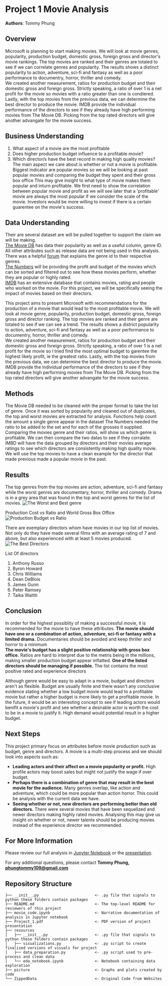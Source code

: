 # Project 1 Movie Analysis

**Authors**: Tommy Phung

## **Overview**
Microsoft is planning to start making movies. We will look at movie genres, popularity, production budget, domestic gross, foreign gross and director's movie rankings. 
The top movies are ranked and their genres are totaled to see if we can correlate genres and popularity. The results shows a distinct popularity to action, adventure, sci-fi and fantasy 
as well as a poor performance to documentry, horror, thriller and comedy.  <br>
We created another measurement, ratios for production budget and their domestic gross and foreign gross. Strictly speaking, a ratio of over 1 is a net profit for the movie so movies with a ratio greater than one is condiered. Lastly, with the top movies from the previous data, we can determine the best director to produce the movie. IMDB provide the individual performance of the directors to see if they already have high performing movies from The Movie DB. Picking from the top rated directors will give another advangate for the movie success. 

## **Business Understanding**
1. What aspect of a movie are the most profitable
2. Does higher production budget influence to a profitable movie?
3. Which director/s have the best record in making high quality movies? <br>
The main aspect we care about is whether or not a movie is profitable. 
Biggest indicator are popular movies so we will be looking at past popular movies and comparing the budget they spent and their gross box office
This may give insight to what type of movie makes them popular and inturn profitable. We first need to show the correlation between popular movie and profit as we will see later that a 'profitable' movie are always the most popular if we consider the scale of the movie. Investors would be more willing to invest if there is a certain guarentee on the movie's success. 

## **Data Understanding**
Their are several dataset are will be pulled together to support the claim we will be making.  <br>
[The Movie DB](https://www.themoviedb.org/) has data their popularity as well as a useful column, genre ID. All other attributes such as release data are not being used in this analysis. There was a helpful [forum](https://www.themoviedb.org/talk/5daf6eb0ae36680011d7e6ee) that explains the genre id to their respective genres. <br>
[The Numbers](https://www.themoviedb.org/talk/5daf6eb0ae36680011d7e6ee) will be providing the profit and budget of the movies which can be sorted and filtered out to see how these movies perform, whether they are popular or highly rated. <br>
[IMDB](https://www.imdb.com/) has an extensive database that contains movies, rating and people who worked on the movie. For this project, we will be specifically seeing the impact of movies based on their directors. <br>

This project aims to present Microsoft with recommendations for the production of a movie that would lead to the most profitable movie.
We will look at movie genre, popularity, production budget, domestic gross, foreign gross and director ranking. 
The top movies are ranked and their genre are totaled to see if we can see a trend. The results shows a district popularity to action, adventure, sci-fi and fantasy 
as well as a poor performance to documentry, horror, thriller and comedy.  <br>
We created another measurement, ratios for production budget and their domestic gross and foreign gross. Strictly speaking, a ratio of over 1 is a net profit for the movie so I tried find the most optimal budget to garentee the highest likely profit, ie the greatest ratio. Lastly, with the top movies from the previous data, we can determine the best director to produce the movie. IMDB provide the individual performance of the directors to see if they already have high performing movies from The Movie DB. Picking from the top rated directors will give another advangate for the movie success. 
## Methods
The Movie DB needed to be cleaned with the proper format to take the list of genre. Once it was sorted by popularity and cleaned out of duplicates, the top and worst movies are extracted for analysis. Functions help count the amount a single genre appear in the dataset
The Numbers needed the ratio to be added to the set and for each of the grosses it supplied. Comparing the movies genre and their ratios, will show us which genre is profitable. We can then compare the two datas to see if they corralate. 
IMBD will have the data grouped by directors and their movies average ratings to see which directors are consistently making high quality movie. We will use the top movies to have a clean example for the director that made previous made a popular movie in the past. 

## Results
The top genres from the top movies are action, adventure, sci-fi and fantasy while the worst genres are documentary, horror, thriller and comedy. Drama is in a grey area that was found in the top and worst genres for the list of movies. 
![The Worst and Best genre](https://github.com/Tommyphung1/Project1/blob/21d2a3cde350bf1c2cea1f7d3c798be8e6582f6f/pictures/Best%20and%20Worst%20Genre.PNG)

Production Cost vs Ratio and World Gross Box Office <br>
![Production Budget vs Ratio](https://github.com/Tommyphung1/Project1/blob/21d2a3cde350bf1c2cea1f7d3c798be8e6582f6f/pictures/Budget%20Graphs.png)

There are exemplary directors whom have movies in our top list of movies. Not only do they have made several films with an average rating of 7 and above, but also experienced with at least 5 movies produced. 
![The Best Directors](https://github.com/Tommyphung1/Project1/blob/21d2a3cde350bf1c2cea1f7d3c798be8e6582f6f/pictures/Top%20Ten%20Directors%20and%20Their%20movies.PNG)

List Of directors
1. Anthony Russo
2. Byron Howard
3. Chris Williams
4. Dean DeBlois
5. James Gunn 
6. Peter Ramsey
7. Taika Waititi

## Conclusion
In order for the highest possiblity of making a successful movie, it is recommended for the movie to have these attributes.
**The movie should have one or a combination of action, adventure, sci-fi or fantasy with a limited drama.** Documentaries should be avoided and keep thriller and horror to a minimum <br>
**The movie's budget has a slight positive relationship with gross box office.** Ratios are hard to interpret due to the metris being in the millions, making smaller production budget appear inflatted.
**One of the listed directors should be managing if possible.** The list contains the most positive rated and experience directors <br>

Although genre would be easy to adapt in a movie, budget and directors aren't as flexible. Budget are usually finite and there wasn't any conclusive evidence stating whether a low budget movie would lead to a profitable movie but rather a higher budget is more likely to get a profitable movie. 
In the future, it would be an interesting concept to see if leading actors would benifit a movie's profit and see whether a desirable actor is worth the cost to be in a movie to justify it. High demand would potential result in a higher budget. 


## Next Steps
This project primary focus on attributes before movie production such as budget, genre and directors. A movie is a multi-step process and we should look into aspects such as:
+ **Leading actors and their affect on a movie popularity or profit.** High profile actors may boost sales but might not justify the wage if over budget.
+ **Perhaps there is a combination of genre that may result in the best movie for the audience.** Many genres overlap, like action and adventure, which could be more popular than action horror. This could be analysis with the current data we have. 
+ **Seeing whether or not, new directors are performing better than old directors.** There were several movies that have been sequelized and newer directors making highly rated movies. Analysing this may give us insight on whether or not, newer talents should be producing movies instead of the experience director we recommended. 
## For More Information

Please review our full analysis in [Jupyter Notebook](./movie_code.ipynb) or the [presentation](./Phase_1_Project_Presentation.pdf).

For any additional questions, please contact **Tommy Phung, phungtommy109@gmail.com**

## Repository Structure

```
├── __init__.py                         <- .py file that signals to python these folders contain packages
├── README.md                           <- The top-level README for reviewers of this project
├── movie_code.ipynb                    <- Narrative documentation of analysis in Jupyter notebook
├── Project_1.pdf                       <- PDF version of project presentation
├── resources
│   ├── __init__.py                     <- .py file that signals to python these folders contain packages
│   ├── visualizations.py               <- .py script to create finalized versions of visuals for project
│   ├── data_preparation.py             <- .py script used to pre-process and clean data
│   └── eda_notebook.ipynb              <- Notebook containing data exploration
├── picture                             <- Graphs and plots created by code
└── ZippedData                          <- Original Code from Websites
```
